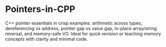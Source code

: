 # Pointers-in-CPP
C++ pointer essentials in crisp examples: arithmetic across types, dereferencing vs address, pointer gap vs value gap, in-place array/string reversal, and memory-safe I/O. Ideal for quick revision or teaching memory concepts with clarity and minimal code.
